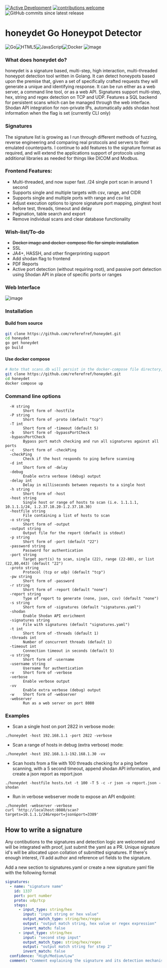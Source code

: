 [![Active Development](https://img.shields.io/badge/Maintenance%20Level-Actively%20Developed-brightgreen.svg)](https://gist.github.com/cheerfulstoic/d107229326a01ff0f333a1d3476e068d)
[![contributions welcome](https://img.shields.io/badge/contributions-welcome-brightgreen.svg?style=flat)](https://github.com/dwyl/esta/issues)
![GitHub commits since latest release](https://img.shields.io/github/commits-since/referefref/honeydet/latest)

# honeydet Go Honeypot Detector
![Go](https://img.shields.io/badge/go-%2300ADD8.svg?style=for-the-badge&logo=go&logoColor=white)![HTML5](https://img.shields.io/badge/html5-%23E34F26.svg?style=for-the-badge&logo=html5&logoColor=white)![JavaScript](https://img.shields.io/badge/javascript-%23323330.svg?style=for-the-badge&logo=javascript&logoColor=%23F7DF1E)![Docker](https://img.shields.io/badge/docker-%230db7ed.svg?style=for-the-badge&logo=docker&logoColor=white)
![image](https://github.com/referefref/honeydet/assets/56499429/563eacf3-8b3b-42d5-962a-bfc2e42f420f)

### What does honeydet do?

honeydet is a signature based, multi-step, high interaction, multi-threaded honeypot detection tool written in Golang.
It can detect honeypots based upon the premise that, given a set of specifically crafted requests they will generate a unique and identifying response.
It can be run either as a web server, a command line tool, or as a web API.
Signatures support multi-step, hex, string and regex detection on TCP and UDP.
Features a SQL backend for persistent scans which can be managed through the web interface.
Shodan API integration for non-private IPs, automatically adds shodan host information when the flag is set (currently CLI only)

### Signatures
The signature list is growing as I run through different methods of fuzzing, reverse engineering and comparing real protocols and servers to their emulated counterparts. I continue to add features to the signature format as required, and will extend the applications support of protocols using additional libraries as needed for things like DICOM and Modbus.

### Frontend Features:
- Multi-threaded, and now super fast. /24 single port scan in around 1 second
- Supports single and multiple targets with csv, range, and CIDR
- Supports single and multiple ports with range and csv list
- Adjust execution options to ignore signature port mapping, pingtest host before test, threads, timeout and delay
- Pagination, table search and export
- Remove individual scans and clear database functionality

### Wish-list/To-do
* ~~Docker image and docker-compose file for simple installation~~
* SSL
* JA4+, HASSH, and other fingerprinting support
* Add shodan flag to frontend
* PDF Reports
* Active port detection (without requiring root), and passive port detection using Shodan API in place of specific ports or ranges

### Web Interface
![image](https://github.com/referefref/honeydet/assets/56499429/fdb710ea-9389-45b9-b56d-6fa1e2009efa)

### Installation

#### Build from source
```bash
git clone https://github.com/referefref/honeydet.git
cd honeydet
go get honeydet
go build
```

#### Use docker compose
```bash
# Note that scans.db will persist in the docker-compose file directory, if you need to map this somewhere else, edit the docker compose file
git clone https://github.com/referefref/honeydet.git
cd honeydet
docker compose up
```

### Command line options
```
  -H string
    	Short form of -hostfile
  -P string
    	Short form of -proto (default "tcp")
  -T int
    	Short form of -timeout (default 5)
  -b	Short form of -bypassPortCheck
  -bypassPortCheck
    	Bypass port match checking and run all signatures against all ports
  -c	Short form of -checkPing
  -checkPing
    	Check if the host responds to ping before scanning
  -d int
    	Short form of -delay
  -debug
    	Enable extra verbose (debug) output
  -delay int
    	Delay in milliseconds between requests to a single host
  -h string
    	Short form of -host
  -host string
    	Single host or range of hosts to scan (i.e. 1.1.1.1, 10.1.1.1/24, 1.2.37.10.20-1.2.37.10.30)
  -hostfile string
    	File containing a list of hosts to scan
  -o string
    	Short form of -output
  -output string
    	Output file for the report (default is stdout)
  -p string
    	Short form of -port (default "22")
  -password string
    	Password for authentication
  -port string
    	Target port(s) to scan, single (22), range (22-80), or list (22,80,443) (default "22")
  -proto string
    	Protocol (tcp or udp) (default "tcp")
  -pw string
    	Short form of -password
  -r string
    	Short form of -report (default "none")
  -report string
    	Type of report to generate (none, json, csv) (default "none")
  -s string
    	Short form of -signatures (default "signatures.yaml")
  -shodan
    	Enable Shodan API enrichment
  -signatures string
    	File with signatures (default "signatures.yaml")
  -t int
    	Short form of -threads (default 1)
  -threads int
    	Number of concurrent threads (default 1)
  -timeout int
    	Connection timeout in seconds (default 5)
  -u string
    	Short form of -username
  -username string
    	Username for authentication
  -v	Short form of -verbose
  -verbose
    	Enable verbose output
  -vv
    	Enable extra verbose (debug) output
  -w	Short form of -webserver
  -webserver
    	Run as a web server on port 8080
```
### Examples
* Scan a single host on port 2822 in verbose mode:
```
./honeydet -host 192.168.1.1 -port 2822 -verbose
```
* Scan a range of hosts in debug (extra verbose) mode:
```
./honeydet -host 192.168.1.1-192.168.1.30 -vv
```
* Scan hosts from a file with 100 threads checking for a ping before scanning, with a 5 second timeout, append shodan API information, and create a json report as report.json
```
./honeydet -hostfile hosts.txt -t 100 -T 5 -c -r json -o report.json -shodan
```
* Run in verbose webserver mode to expose an API endpoint:
```
./honeydet -webserver -verbose
curl 'http://localhost:8080/scan?targets=10.1.1.1/24&report=json&port=3389'
```

## How to write a signature
Any contibutions to the signatures and detection logic are welcomed and will be integrated with proof, just submit the yaml as a PR.
Unique signature id's will be allocated upon collation of submitted signatures. If there's enough interest, i'll add author and reference url fields to the signature.

Add a new section to signatures.yaml or create a new signature yaml file with the following format
```yaml
signatures:
  - name: "signature name"
    id: 1337
    port: port number
    proto: udp/tcp
    steps:
      - input_type: string/hex
        input: "input string or hex value"
        output_match_type: string/hex/regex
        output: "output match string, hex value or regex expression"
        invert_match: false
      - input_type: string/hex
        input: "second step input"
        output_match_type: string/hex/regex
        output: "output match string for step 2"
        invert_match: false
  confidence: "High/Medium/Low"
  comment: "Comment explaining the signature and its detection mechanism"
```
